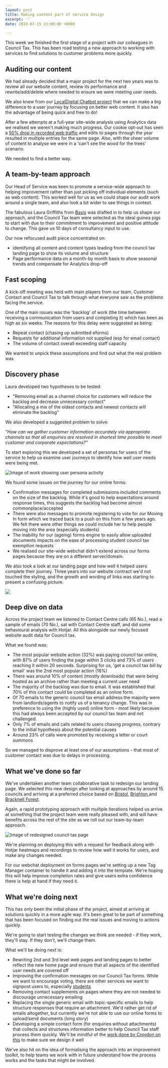 ```yaml
---
layout: post
title: Making content part of service design
excerpt: ''
date: 2019-07-15 23:00:00 +0000

---
```

This week we finished the first stage of a project with our colleagues in Council Tax. This has been road testing a new approach to working with services to find solutions to customer problems more quickly.

## Auditing our content

We had already decided that a major project for the next two years was to review all our website content, review its performance and rewrite/add/delete where needed to ensure we were meeting user needs.

We also knew from our [LocalDigital Chatbot project](https://localdigitalchatbots.github.io/2019/04/22/project-completion-looking-at-what-we-ve-done/#user-research) that we can make a big difference to a user journey by focusing on better web content. It also has the advantage of being quick and free to do!

After a few attempts at a full-year site-wide analysis using Analytics data we realised we weren't making much progress. Our cookie opt-out has seen a [50% drop in recorded web traffic](https://digital.oxford.gov.uk/performance/webtraffic.html) and edits to pages through the year resulted in multiple entries for the same page. Also, with the sheer volume of content to analyse we were in a 'can't see the wood for the trees' scenario.

We needed to find a better way.

## A team-by-team approach

Our Head of Service was keen to promote a service-wide approach to helping improvement rather than just picking off individual elements (such as web content). This worked well for us as we could shape our audit work around a single team, and also look a bit wider to see things in context.

The fabulous Laura Griffiths from [Basis](https://www.basis.co.uk/about-us) was drafted in to help us shape our approach, and the Council Tax team were selected as the ideal guinea pigs to start with due to their commitment to improvement and positive attitude to change. This gave us 10 days of consultancy input to use.

Our now refocused audit piece concentrated on:

* identifying all content and content types leading from the council tax landing page to show its volume and structure
* Page performance data on a month-by month basis to show seasonal trends and compensate for Analytics drop-off

## Fast scoping

A kick-off meeting was held with main players from our team, Customer Contact and Council Tax to talk through what everyone saw as the problems facing the service.

One of the main issues was the 'backlog' of work (the time between receiving a communication from users and completing it) which has been as high as six weeks. The reasons for this delay were suggested as being:

* Repeat contact (chasing up submitted eforms)
* Requests for additional information not supplied (esp for email contact)
* The volume of contact overall exceeding staff capacity

We wanted to unpick these assumptions and find out what the real problem was

## Discovery phase

Laura developed two hypotheses to be tested:

* "Removing email as a channel choice for customers will reduce the backlog and decrease unnecessary contact"
* "Allocating a mix of the oldest contacts and newest contacts will eliminate the backlog"

We also developed a suggested problem to solve:

_"How can we gather customer information accurately via appropriate channels so that all enquiries are resolved in shortest time possible to meet customer and corporate expectations?"_

To start exploring this we developed a set of personas for users of the service to help us examine user journeys to identify how well user needs were being met.

![Image of work showing user persona activity](/downloads/IMG_0891.jpg "User persona work")

We found some issues on the journey for our online forms:

* Confirmation messages for completed submissions included comments on the size of the backlog. While it's good to help expectations around response times, this suggests the backlog had become almost commonplace/accepted
* There were also messages to promote registering to vote for our Moving In form which we traced back to a push on this from a few years ago. We felt there were other things we could include her to help people moving into the area (especially students)
* The inability for our (ageing) forms engine to easily allow uploaded documents impacts on the ease of processing student council tax exemption requests
* We realised our site-wide webchat didn't extend across our forms pages because they are on a different server/domain.

We also took a look at our landing page and how well it helped users complete their journey. Three years into our website contract we'd not touched the styling, and the growth and wording of links was starting to present a confusing picture.

![](/downloads/imageedit_6_4590574864.jpg)

## Deep dive on data

Across the project team we listened to Contact Centre calls (65 No.), read a sample of emails (70 No.), sat with Contact Centre staff, and did some behavioural analysis with Hotjar. All this alongside our newly focused website audit data for Council tax. 

What we found was:

* The most popular website action (32%) was paying council tax online, with 87% of users finding the page within 3 clicks and 73% of users reaching it within 20 seconds. Surprising for us, 'get a council tax bill by email' was the 2nd most popular action (16%)
* There was around 10% of content (mostly downloads) that were being hosted as an archive rather than meeting a current user need
* The majority of the backlog was due to email. It was established that 70% of this contact could be completed as an online form.
* Of 70 emails to the generic council tax email address the majority were from landlords/agents to notify us of a tenancy change. This was in preference to using the (highly used) online form - most likely because this had always been accepted by our council tax team and not challenged.
* Only 7% of emails and calls related to users chasing progress, contrary to the initial hypothesis about the potential causes
* Around 23% of calls were promoted by receiving a letter or court summons

So we managed to disprove at least one of our assumptions - that most of customer contact was due to delays in processing.

## What we've done so far

We've undertaken another team collaborative task to redesign our landing page. We selected this new design after looking at approaches by around 15 councils and arriving at a preferred choice based on [Bristol](https://www.bristol.gov.uk/council-tax), [Brighton ](https://new.brighton-hove.gov.uk/council-tax)and [Bracknell Forest](https://www.bracknell-forest.gov.uk/council-tax).

Again, a rapid prototyping approach with multiple iterations helped us arrive at something that the project team were really pleased with, and will have benefits across the rest of the site as we roll out our team-by-team approach.

![Image of redesigned council tax page](/downloads/imageedit_7_8417797494.jpg "Redesigned council tax page")

We're planning on deploying this with a request for feedback along with Hotjar heatmaps and recordings to review how well it works for users, and make any changes needed.

For our webchat deployment on forms pages we're setting up a new Tag Manager container to handle it and adding it into the template. We're hoping this will help improve completion rates and give users extra confidence there is help at hand if they need it.

## What we're doing next

This has only been the initial phase of the project, aimed at arriving at solutions quickly in a more agile way. It's been great to be part of something that has been focused on finding out the real issues and moving to actions quickly. 

We're going to start testing the changes we think are needed - if they work, they'll stay. If they don't, we'll change them. 

What we'll be doing next is:

* Rewriting 2nd and 3rd level web pages and landing pages to better reflect the new home page and ensure that all aspects of the identified user needs are covered off
* Improving the confirmation messages on our Council Tax forms. While we want to encourage voting, there are other services we want to signpost users to, especially [students](https://www.oxford.gov.uk/students)
* Removing contact supplements on pages where they are not needed to discourage unnecessary emailing
* Replacing the single generic email with topic-specific emails to help structure responses that require an attachment. We'd rather get rid of emails altogether, but currently we're not able to use our online forms to upload/send documents (long story)
* Developing a simple contact form (for enquiries without attachments) that collects and structures information better to help Council Tax staff process them quickly. We'll be mindful of the [work done by Croydon on this]() to make sure we design it well

We've also hit on the idea of formalising the approach into an improvement toolkit, to help teams we work with in future understand how the process works and the tasks that might be involved. 